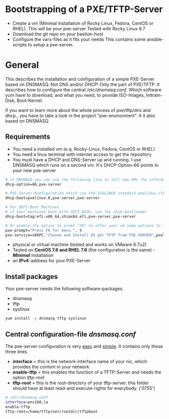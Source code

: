 # Bootstrapping of a PXE/TFTP-Server
- Create a vm (Minimal Installation of Rocky Linux, Fedora, CentOS or RHEL). This will be your pxe-server Tested with Rocky Linux 8.7
- Download the git repo on your bastion-host
- Configure the vars-files as it fits your needs
This contains some ansible-scripts to setup a pxe-server.


# General
This describes the installation and configuration of a simple PXE-Server based on DNSMASQ. Not DNS and/or DHCP! Only the part of PXE/TFTP. It describes how to configure the central */etc/dnsmasq.conf*. Which software yum have to download, and what you need, to provide ISO-Images, Initram-Disk, Boot-Kernel.


If you want to learn more about the whole process of pxe/tftp/dns and dhcp., you have to take a look in the project "pxe-environment". It it also based on DNSMASQ.


## Requirements
- You need a installed vm (e.q. Rocky-Linux, Fedora, CentOS or RHEL)
- You need a linux terminal with internet access to get the repository
- You must have a DHCP and DNS-Server up and running. I use DNSMASQ which runs on a second vm. It's DHCP-Option-66 points to your new pxe-server
```bash
# in DNSMASQ you can use the following line to tell new VMs the information, where your pxe-server is running
dhcp-option=66,pxe-server

# PXE-Server-Konfiguration which use the ISOLINUX standard pxelinux.cfg
dhcp-boot=pxelinux.0,pxe-server,pxe-server

# For UEFI-Boot Machines
# if your machines boot with UEFI-BIOS, use the shim-bootloader
dhcp-boot=tag:efi-x86_64,shimx64.efi,pxe-server,pxe-server

# Or enable the option to promt "F8" to offer your vm some options to interactive install the OS
pxe-prompt="Press F8 for menu.", 5
pxe-service=x86PC,"Choose and Install OS per TFTP from PXE-SERVER",pxelinux,pxe-server
```

- physical or virtual machine (tested and works on VMware 6.7u2)
- Tested on **CentOS 7.6 and RHEL 7.6** (the configuration is the same) - ***Minimal*** installation
- an **IPv4**-address for your PXE-Server

## Install packages
Your pxe-server needs the following software-packages.

- dnsmasq
- tftp
- syslinux

```bash
yum install -y dnsmasq tftp syslinux
```



## Central configuration-file *dnsmasq.conf*

The pxe-server configuration is very <u>easy</u> and <u>simple</u>. It contains only these three lines.

- **interface** = this is the network-interface name of your nic, which provides the content in your network
- **enable-tftp** = this enables the function of  a TFTP-Server and needs the option *tftp-root*
- **tftp-root** = this is the root-directory of your tftp-server. this folder should have at least read-and execute-rights for everybody. ('0755')

```bash
# /etc/dnsmasq.conf
interface=ens160,lo
enable-tftp
tftp-root=/home/tftproot/rootdir/tftpboot
```



